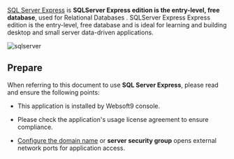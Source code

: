 [SQL Server Express](https://www.sqlserver.com/) is **SQLServer Express edition is the entry-level, free database**, used for Relational Databases . SQLServer Express Express edition is the entry-level, free database and is ideal for learning and building desktop and small server data-driven applications.


![sqlserver](https://libs.websoft9.com/Websoft9/DocsPicture/zh/sqlserver/microsoft-sql-server-express.png)


## Prepare

When referring to this document to use **SQL Server Express**, please read and ensure the following points:

- This application is installed by Websoft9 console.

- Please check the application's usage license agreement to ensure compliance.

- [Configure the domain name](./domain-set) or **server security group** opens external network ports for application access.